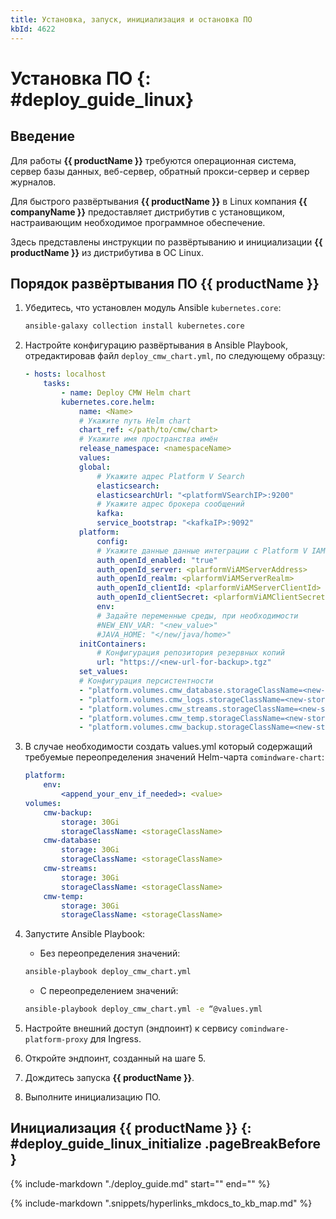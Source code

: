 ```yaml
---
title: Установка, запуск, инициализация и остановка ПО
kbId: 4622
---
```


# Установка ПО {: #deploy_guide_linux}

## Введение

Для работы **{{ productName }}** требуются операционная система, сервер базы данных, веб-сервер, обратный прокси-сервер и сервер журналов.

Для быстрого развёртывания **{{ productName }}** в Linux компания **{{ companyName }}** предоставляет дистрибутив с установщиком, настраивающим необходимое программное обеспечение.

Здесь представлены инструкции по развёртыванию и инициализации **{{ productName }}** из дистрибутива в ОС Linux.

## Порядок развёртывания ПО {{ productName }}

1. Убедитесь, что установлен модуль Ansible `kubernetes.core`:

    ``` sh
    ansible-galaxy collection install kubernetes.core
    ```

2. Настройте конфигурацию развёртывания в Ansible Playbook, отредактировав файл `deploy_cmw_chart.yml`, по следующему образцу:

    ``` yml
    - hosts: localhost
        tasks:
            - name: Deploy CMW Helm chart
            kubernetes.core.helm:
                name: <Name>
                # Укажите путь Helm chart
                chart_ref: </path/to/cmw/chart>
                # Укажите имя пространства имён
                release_namespace: <namespaceName>
                values:
                global:
                    # Укажите адрес Platform V Search 
                    elasticsearch:
                    elasticsearchUrl: "<platformVSearchIP>:9200"
                    # Укажите адрес брокера сообщений
                    kafka:
                    service_bootstrap: "<kafkaIP>:9092"
                platform:
                    config:
                    # Укажите данные данные интеграции с Platform V IAM
                    auth_openId_enabled: "true"
                    auth_openId_server: <plarformViAMServerAddress>
                    auth_openId_realm: <plarformViAMServerRealm>
                    auth_openId_clientId: <plarformViAMServerClientId>
                    auth_openId_clientSecret: <plarformViAMClientSecret>
                    env:
                    # Задайте переменные среды, при необходимости
                    #NEW_ENV_VAR: "<new_value>"
                    #JAVA_HOME: "</new/java/home>"
                initContainers:
                    # Конфигурация репозитория резервных копий
                    url: "https://<new-url-for-backup>.tgz"
                set_values:
                # Конфигурация персистентности
                - "platform.volumes.cmw_database.storageClassName=<new-storage-class>"
                - "platform.volumes.cmw_logs.storageClassName=<new-storage-class>"
                - "platform.volumes.cmw_streams.storageClassName=<new-storage-class>"
                - "platform.volumes.cmw_temp.storageClassName=<new-storage-class>"
                - "platform.volumes.cmw_backup.storageClassName=<new-storage-class>"
    ```

3. В случае необходимости создать values.yml который содержащий требуемые переопределения значений Helm-чарта `comindware-chart`:

    ``` yml
    platform:
        env:
            <append_your_env_if_needed>: <value>
    volumes:
        cmw-backup:
            storage: 30Gi
            storageClassName: <storageClassName>
        cmw-database:
            storage: 30Gi
            storageClassName: <storageClassName>
        cmw-streams:
            storage: 30Gi
            storageClassName: <storageClassName>
        cmw-temp:
            storage: 30Gi
            storageClassName: <storageClassName>
    ```

4. Запустите Ansible Playbook:

    - Без переопределения значений:

    ``` sh
    ansible-playbook deploy_cmw_chart.yml
    ```

    - С переопределением значений:

    ``` sh
    ansible-playbook deploy_cmw_chart.yml -e “@values.yml
    ```

5. Настройте внешний доступ (эндпоинт) к сервису `comindware-platform-proxy` для Ingress.
6. Откройте эндпоинт, созданный на шаге 5.
7. Дождитесь запуска **{{ productName }}**.
8. Выполните инициализацию ПО.

## Инициализация {{ productName }} {: #deploy_guide_linux_initialize .pageBreakBefore }

{%
include-markdown "./deploy_guide.md"
start="<!--initialize-start-->"
end="<!--initialize-end-->"
%}

{% include-markdown ".snippets/hyperlinks_mkdocs_to_kb_map.md" %}
